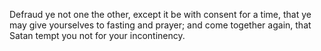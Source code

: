 Defraud ye not one the other, except it be with consent for a time, that ye may give yourselves to fasting and prayer; and come together again, that Satan tempt you not for your incontinency.

